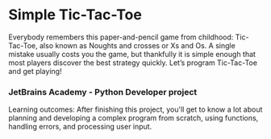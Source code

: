 # Simple Tic-Tac-Toe
Everybody remembers this paper-and-pencil game from childhood: Tic-Tac-Toe, also known as Noughts and crosses or Xs and Os. A single mistake usually costs you the game, but thankfully it is simple enough that most players discover the best strategy quickly. Let’s program Tic-Tac-Toe and get playing!
### JetBrains Academy - Python Developer project
Learning outcomes: 
After finishing this project, you'll get to know a lot about planning and developing a complex program from scratch, using functions, handling errors, and processing user input.
